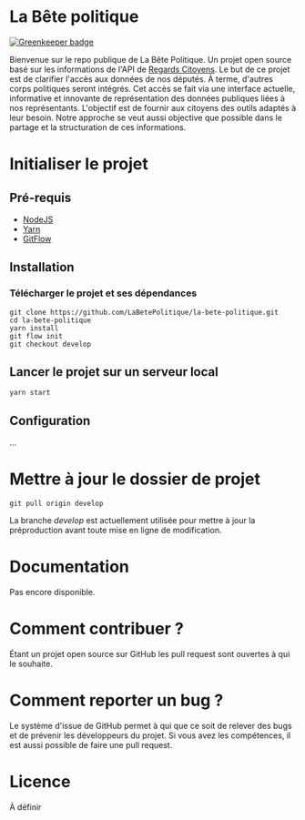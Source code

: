 # La Bête politique

[![Greenkeeper badge](https://badges.greenkeeper.io/LaBetePolitique/la-bete-politique.svg)](https://greenkeeper.io/)

Bienvenue sur le repo publique de La Bête Politique. Un projet open source basé sur les informations de l'API de [Regards Citoyens](https://www.regardscitoyens.org).
Le but de ce projet est de clarifier l'accès aux données de nos députés. À terme, d'autres corps politiques seront intégrés. Cet accès se fait via une interface actuelle, informative et innovante de représentation des données publiques liées à nos représentants.
L'objectif est de fournir aux citoyens des outils adaptés à leur besoin. Notre approche se veut aussi objective que possible dans le partage et la structuration de ces informations.

# Initialiser le projet

## Pré-requis

- [NodeJS](https://nodejs.org/en/)
- [Yarn](https://yarnpkg.com/lang/en/docs/install/#windows-stable)
- [GitFlow](https://danielkummer.github.io/git-flow-cheatsheet/index.fr_FR.html)

## Installation

### Télécharger le projet et ses dépendances

```shell
git clone https://github.com/LaBetePolitique/la-bete-politique.git
cd la-bete-politique
yarn install
git flow init
git checkout develop
```

## Lancer le projet sur un serveur local

```shell
yarn start
```

## Configuration

...

# Mettre à jour le dossier de projet

```shell
git pull origin develop
```

La branche _develop_ est actuellement utilisée pour mettre à jour la préproduction avant toute mise en ligne de modification.

# Documentation

Pas encore disponible.

# Comment contribuer ?

Étant un projet open source sur GitHub les pull request sont ouvertes à qui le souhaite.

# Comment reporter un bug ?

Le système d'issue de GitHub permet à qui que ce soit de relever des bugs et de prévenir les développeurs du projet. Si vous avez les compétences, il est aussi possible de faire une pull request.

# Licence

À définir

